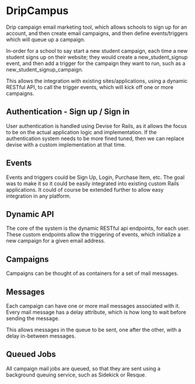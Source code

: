 # DripCampus
Drip campaign email marketing tool, which allows schools to
sign up for an account, and then create email campaigns, and then
define events/triggers which will queue up a campaign.

In-order for a school to say start a new student campaign, each time a
new student signs up on their website; they would create a new_student_signup
event, and then add a trigger for the campaign they want to run, such as a
new_student_signup_campaign.

This allows the integration with existing sites/applications, using a
dynamic RESTful API, to call the trigger events, which will kick off one or
more campaigns.

## Authentication - Sign up / Sign in
User authentication is handled using Devise for Rails, as it allows the focus
to be on the actual application logic and implementation. If the authentication
system needs to be more fined tuned, then we can replace devise with a custom
implementation at that time.

## Events
Events and triggers could be Sign Up, Login, Purchase Item, etc.
The goal was to make it so it could be easily integrated into existing
custom Rails applications. It could of course be extended further to allow
easy integration in any platform.

## Dynamic API
The core of the system is the dynamic RESTful api endpoints, for each user.
These custom endpoints allow the triggering of events, which initialize a new
campaign for a given email address.

## Campaigns
Campaigns can be thought of as containers for a set of mail messages.

## Messages
Each campaign can have one or more mail messages associated with it.
Every mail message has a delay attribute, which is how long to wait before
sending the message.

This allows messages in the queue to be sent, one after the other,
with a delay in-between messages.

## Queued Jobs
All campaign mail jobs are queued, so that they are sent using a background
queuing service, such as Sidekick or Resque.
